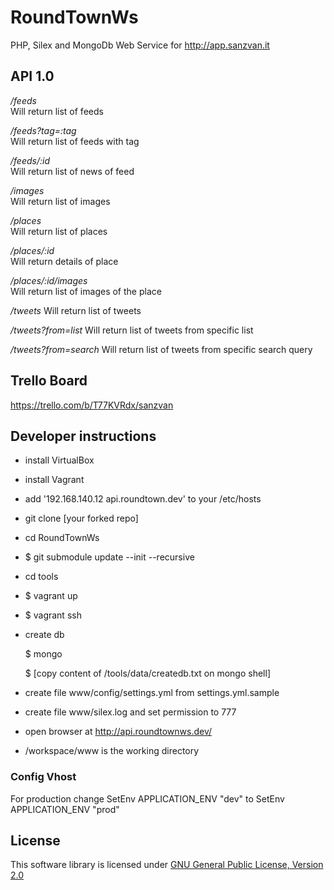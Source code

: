 RoundTownWs
===========

PHP, Silex and MongoDb Web Service for http://app.sanzvan.it


API 1.0
---------


_/feeds_  
Will return list of feeds

_/feeds?tag=:tag_  
Will return list of feeds with tag

_/feeds/:id_  
Will return list of news of feed

_/images_  
Will return list of images

_/places_  
Will return list of places

_/places/:id_  
Will return details of place

_/places/:id/images_  
Will return list of images of the place

_/tweets_
Will return list of tweets

_/tweets?from=list_
Will return list of tweets from specific list

_/tweets?from=search_
Will return list of tweets from specific search query

Trello Board
------------

https://trello.com/b/T77KVRdx/sanzvan


Developer instructions
---------

* install VirtualBox
* install Vagrant
* add '192.168.140.12 api.roundtown.dev' to your /etc/hosts
* git clone [your forked repo]
* cd RoundTownWs
* $ git submodule update --init --recursive
* cd tools
* $ vagrant up
* $ vagrant ssh
* create db

    $ mongo

    $ [copy content of /tools/data/createdb.txt on mongo shell]

* create file www/config/settings.yml from settings.yml.sample
* create file www/silex.log and set permission to 777

* open browser at http://api.roundtownws.dev/
* /workspace/www is the working directory

### Config Vhost

  For production change
  SetEnv APPLICATION_ENV "dev" to SetEnv APPLICATION_ENV "prod"


License
------------
This software library is licensed under [GNU General Public License, Version 2.0](http://www.gnu.org/licenses/gpl-2.0.html)
